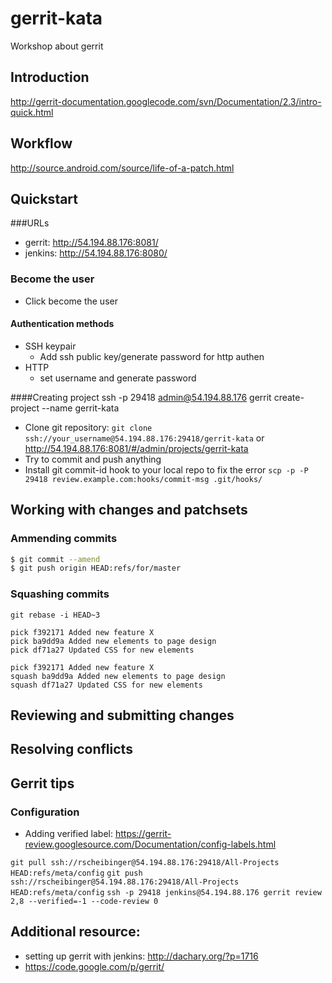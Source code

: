 gerrit-kata
===========

Workshop about gerrit

## Introduction
http://gerrit-documentation.googlecode.com/svn/Documentation/2.3/intro-quick.html

## Workflow
http://source.android.com/source/life-of-a-patch.html

## Quickstart
###URLs
* gerrit: http://54.194.88.176:8081/
* jenkins: http://54.194.88.176:8080/

### Become the user
* Click become the user

#### Authentication methods
* SSH keypair
  * Add ssh public key/generate password for http authen
* HTTP
  * set username and generate password

####Creating project
ssh -p 29418 admin@54.194.88.176 gerrit create-project --name gerrit-kata

* Clone git repository: `git clone ssh://your_username@54.194.88.176:29418/gerrit-kata` or http://54.194.88.176:8081/#/admin/projects/gerrit-kata
* Try to commit and push anything
* Install git commit-id hook to your local repo to fix the error `scp -p -P 29418 review.example.com:hooks/commit-msg .git/hooks/`

## Working with changes and patchsets

### Ammending commits
```bash
$ git commit --amend
$ git push origin HEAD:refs/for/master
```

### Squashing commits
`git rebase -i HEAD~3`

```
pick f392171 Added new feature X
pick ba9dd9a Added new elements to page design
pick df71a27 Updated CSS for new elements
```

```
pick f392171 Added new feature X
squash ba9dd9a Added new elements to page design
squash df71a27 Updated CSS for new elements
```

## Reviewing and submitting changes

## Resolving conflicts

## Gerrit tips
### Configuration
* Adding verified label: https://gerrit-review.googlesource.com/Documentation/config-labels.html

`git pull ssh://rscheibinger@54.194.88.176:29418/All-Projects HEAD:refs/meta/config`
`git push ssh://rscheibinger@54.194.88.176:29418/All-Projects HEAD:refs/meta/config`
`ssh -p 29418 jenkins@54.194.88.176 gerrit review 2,8 --verified=-1 --code-review 0`

## Additional resource:
* setting up gerrit with jenkins: http://dachary.org/?p=1716
* https://code.google.com/p/gerrit/
